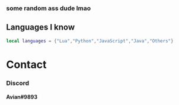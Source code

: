 <title align="left">Hi, I'm Avian!</title>
<h3 align="left">some random ass dude lmao</h3>

## Languages I know 
```lua
local languages = {"Lua","Python","JavaScript","Java","Others"}
```
<h1 align="left">Contact</h1>
<h3 align="left">Discord</h3>

<h4 align="left">Avian#9893</h4>

